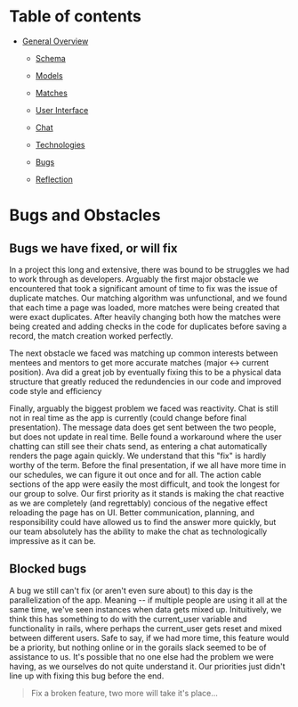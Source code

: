 # Table of contents

* [General Overview](overview.md)
  * [Schema](schema.md)
  * [Models](models.md)
  * [Matches](matches.md)
  * [User Interface](ui.md)
  * [Chat](chat.md)
  * [Technologies](technologies.md)

  * [Bugs](bugs.md)
  * [Reflection](reflection.md)

# Bugs and Obstacles

## Bugs we have fixed, or will fix
<p> In a project this long and extensive, there was bound to be struggles we had to work through as developers. Arguably the first major obstacle we encountered that took a significant amount of time to fix was the issue of duplicate matches. Our matching algorithm was unfunctional, and we found that each time a page was loaded, more matches were being created that were exact duplicates. After heavily changing both how the matches were being created and adding checks in the code for duplicates before saving a record, the match creation worked perfectly.</p>

<p> The next obstacle we faced was matching up common interests between mentees and mentors to get more accurate matches (major <-> current position). Ava did a great job by eventually fixing this to be a physical data structure that greatly reduced the redundencies in our code and improved code style and efficiency </p> 
  
<p> Finally, arguably the biggest problem we faced was reactivity. Chat is still not in real time as the app is currently (could change before final presentation). The message data does get sent between the two people, but does not update in real time. Belle found a workaround where the user chatting can still see their chats send, as entering a chat automatically renders the page again quickly. We understand that this "fix" is hardly worthy of the term. Before the final presentation, if we all have more time in our schedules, we can figure it out once and for all. The action cable sections of the app were easily the most difficult, and took the longest for our group to solve. Our first priority as it stands is making the chat reactive as we are completely (and regrettably) concious of the negative effect reloading the page has on UI. Better communication, planning, and responsibility could have allowed us to find the answer more quickly, but our team absolutely has the ability to make the chat as technologically impressive as it can be.</p>

## Blocked bugs
<p> A bug we still can't fix (or aren't even sure about) to this day is the parallelization of the app. Meaning -- if multiple people are using it all at the same time, we've seen instances when data gets mixed up. Inituitively, we think this has something to do with the current_user variable and functionality in rails, where perhaps the current_user gets reset and mixed between different users. Safe to say, if we had more time, this feature would be a priority, but nothing online or in the gorails slack seemed to be of assistance to us. It's possible that no one else had the problem we were having, as we ourselves do not quite understand it. Our priorities just didn't line up with fixing this bug before the end.</p>

> Fix a broken feature, two more will take it's place...
